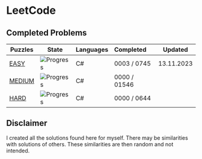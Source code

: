 # LeetCode

## Completed Problems

| Puzzles                                                                                                | State                                   | Languages    | Completed    | Updated    |
| ------------------------------------------------------------------------------------------------------ |-----------------------------------------| ------------ |:-------------| ---------- |
| [EASY](https://leetcode.com/problemset/all/?page=1&difficulty=EASY)                                    | ![Progress](https://progress-bar.dev/7) | C#           | 0003 / 0745  | 13.11.2023 |
| [MEDIUM](https://leetcode.com/problemset/all/?page=1&difficulty=MEDIUM)                                | ![Progress](https://progress-bar.dev/0) | C#           | 0000 / 01546 |            |
| [HARD](https://leetcode.com/problemset/all/?page=1&difficulty=HARD)                                    | ![Progress](https://progress-bar.dev/0) | C#           | 0000 / 0644  |            |

## Disclaimer

I created all the solutions found here for myself. There may be similarities with solutions of others. These similarities are then random and not intended.
